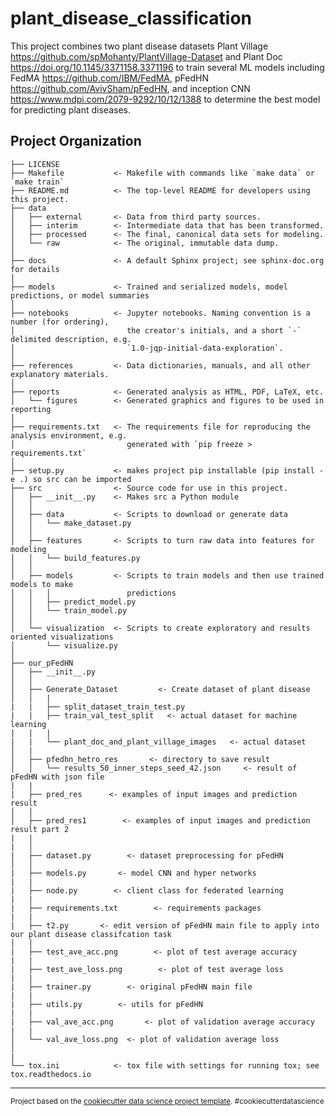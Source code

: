 plant_disease_classification
==============================

This project combines two plant disease datasets Plant Village https://github.com/spMohanty/PlantVillage-Dataset and Plant Doc https://doi.org/10.1145/3371158.3371196 to train several ML models including FedMA https://github.com/IBM/FedMA, pFedHN https://github.com/AvivSham/pFedHN, and inception CNN https://www.mdpi.com/2079-9292/10/12/1388 to determine the best model for predicting plant diseases.


Project Organization
------------

    ├── LICENSE
    ├── Makefile           <- Makefile with commands like `make data` or `make train`
    ├── README.md          <- The top-level README for developers using this project.
    ├── data
    │   ├── external       <- Data from third party sources.
    │   ├── interim        <- Intermediate data that has been transformed.
    │   ├── processed      <- The final, canonical data sets for modeling.
    │   └── raw            <- The original, immutable data dump.
    │
    ├── docs               <- A default Sphinx project; see sphinx-doc.org for details
    │
    ├── models             <- Trained and serialized models, model predictions, or model summaries
    │
    ├── notebooks          <- Jupyter notebooks. Naming convention is a number (for ordering),
    │                         the creator's initials, and a short `-` delimited description, e.g.
    │                         `1.0-jqp-initial-data-exploration`.
    │
    ├── references         <- Data dictionaries, manuals, and all other explanatory materials.
    │
    ├── reports            <- Generated analysis as HTML, PDF, LaTeX, etc.
    │   └── figures        <- Generated graphics and figures to be used in reporting
    │
    ├── requirements.txt   <- The requirements file for reproducing the analysis environment, e.g.
    │                         generated with `pip freeze > requirements.txt`
    │
    ├── setup.py           <- makes project pip installable (pip install -e .) so src can be imported
    ├── src                <- Source code for use in this project.
    │   ├── __init__.py    <- Makes src a Python module
    │   │
    │   ├── data           <- Scripts to download or generate data
    │   │   └── make_dataset.py
    │   │
    │   ├── features       <- Scripts to turn raw data into features for modeling
    │   │   └── build_features.py
    │   │
    │   ├── models         <- Scripts to train models and then use trained models to make
    │   │   │                 predictions
    │   │   ├── predict_model.py
    │   │   └── train_model.py
    │   │
    │   └── visualization  <- Scripts to create exploratory and results oriented visualizations
    │       └── visualize.py
    │
    ├── our_pFedHN
    │   ├── __init__.py 
    │   │
    │   ├── Generate_Dataset         <- Create dataset of plant disease
    │   │   |
    |   |   ├── split_dataset_train_test.py   
    |   |   ├── train_val_test_split   <- actual dataset for machine learning
    |   |   |
    |   |   └── plant_doc_and_plant_village_images   <- actual dataset
    │   |
    │   ├── pfedhn_hetro_res       <- directory to save result
    │   │   └── results_50_inner_steps_seed_42.json     <- result of pFedHN with json file
    |   |
    |   ├── pred_res      <- examples of input images and prediction result
    │   │
    │   ├── pred_res1        <- examples of input images and prediction result part 2
    |   |
    |   │
    |   ├── dataset.py        <- dataset preprocessing for pFedHN
    │   │ 
    |   ├── models.py       <- model CNN and hyper networks 
    |   |
    |   ├── node.py        <- client class for federated learning
    |   |
    |   ├── requirements.txt        <- requirements packages
    |   |
    |   ├── t2.py       <- edit version of pFedHN main file to apply into our plant disease classifcation task
    │   │ 
    |   ├── test_ave_acc.png        <- plot of test average accuracy
    |   |
    |   ├── test_ave_loss.png        <- plot of test average loss
    |   |
    |   ├── trainer.py        <- original pFedHN main file
    |   |
    |   ├── utils.py        <- utils for pFedHN
    |   |
    |   ├── val_ave_acc.png       <- plot of validation average accuracy
    |   | 
    │   └── val_ave_loss.png  <- plot of validation average loss
    │
    |
    └── tox.ini            <- tox file with settings for running tox; see tox.readthedocs.io
    

--------

<p><small>Project based on the <a target="_blank" href="https://drivendata.github.io/cookiecutter-data-science/">cookiecutter data science project template</a>. #cookiecutterdatascience</small></p>
